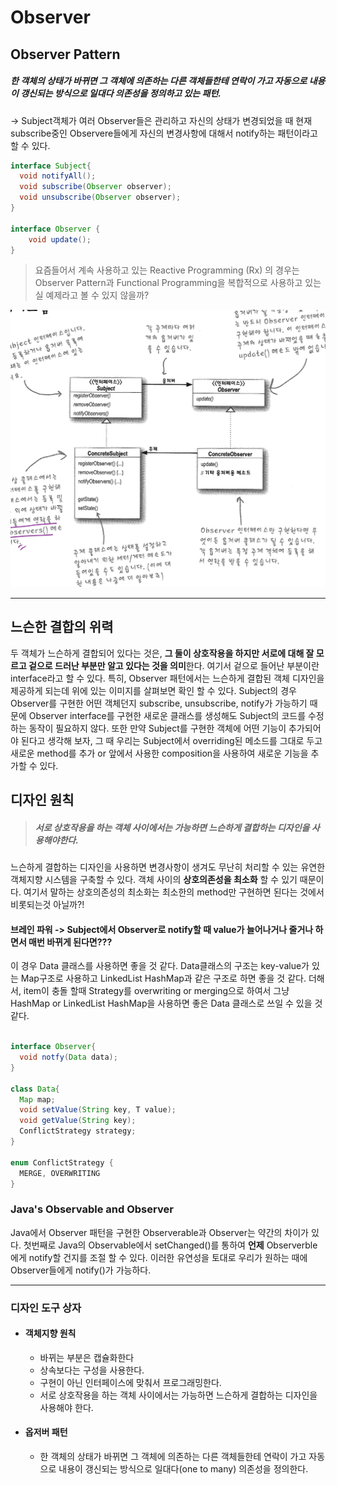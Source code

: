 # Observer

## Observer Pattern

##### 한 객체의 상태가 바뀌면 그 객체에 의존하는 다른 객체들한테 연락이 가고 자동으로 내용이 갱신되는 방식으로 일대다 의존성을 정의하고 있는 패턴.

 -> Subject객체가 여러 Observer들은 관리하고 자신의 상태가 변경되었을 때 현재 subscribe중인 Observere들에게 자신의 변경사항에 대해서 notify하는 패턴이라고 할 수 있다. 

```java
interface Subject{
  void notifyAll();
  void subscribe(Observer observer);
  void unsubscribe(Observer observer);
}

interface Observer {
	void update();
}


```

> 요즘들어서 계속 사용하고 있는 Reactive Programming (Rx) 의 경우는 Observer Pattern과 Functional Programming을 복합적으로 사용하고 있는 실 예제라고 볼 수 있지 않을까?

![diagram](Observer_class_diagram.png)

---

## 느슨한 결합의 위력

 두 객체가 느슨하게 결합되어 있다는 것은, **그 둘이 상호작용을 하지만 서로에 대해 잘 모르고 겉으로 드러난 부분만 알고 있다는 것을 의미**한다. 여기서 겉으로 들어난 부분이란 interface라고 할 수 있다. 특히, Observer 패턴에서는 느슨하게 결합된 객체 디자인을 제공하게 되는데 위에 있는 이미지를 살펴보면 확인 할 수 있다. Subject의 경우 Observer를 구현한 어떤 객체던지 subscribe, unsubscribe, notify가 가능하기 때문에 Observer interface를 구현한 새로운 클래스를 생성해도 Subject의 코드를 수정하는 동작이 필요하지 않다. 또한 만약 Subject를 구현한 객체에 어떤 기능이 추가되어야 된다고 생각해 보자, 그 때 우리는 Subject에서 overriding된 메소드를 그대로 두고 새로운 method를 추가 or 앞에서 사용한 composition을 사용하여 새로운 기능을 추가할 수 있다.



## 디자인 원칙 

> ##### 서로 상호작용을 하는 객체 사이에서는 가능하면 느슨하게 결합하는 디자인을 사용해야한다.

느슨하게 결합하는 디자인을 사용하면 변경사항이 생겨도 무난히 처리할 수 있는 유연한 객체지향 시스템을 구축할 수 있다. 객체 사이의 **상호의존성을 최소화** 할 수 있기 때문이다. 여기서 말하는 상호의존성의 최소화는 최소한의 method만 구현하면 된다는 것에서 비롯되는것 아닐까?!



#### 브레인 파워 -> Subject에서 Observer로 notify할 때 value가 늘어나거나 줄거나 하면서 매번 바뀌게 된다면???

이 경우 Data 클래스를 사용하면 좋을 것 같다. Data클래스의 구조는 key-value가 있는 Map구조로 사용하고 LinkedList HashMap과 같은 구조로 하면 좋을 것 같다. 더해서, item이 충돌 할때 Strategy를 overwriting or merging으로 하여서 그냥 HashMap or LinkedList HashMap을 사용하면 좋은 Data 클래스로 쓰일 수 있을 것 같다.

```java

interface Observer{
  void notfy(Data data);
}

class Data{
  Map map;
  void setValue(String key, T value);
  void getValue(String key);
  ConflictStrategy strategy;
}

enum ConflictStrategy {
  MERGE, OVERWRITING
}
```



### Java's Observable and Observer

Java에서 Observer 패턴을 구현한 Observerable과 Observer는 약간의 차이가 있다. 첫번째로 Java의 Observable에서 setChanged()를 통하여 **언제** Observerble에게 notify할 건지를 조절 할 수 있다. 이러한 유연성을 토대로 우리가 원하는 때에 Observer들에게 notify()가 가능하다.

---

### 디자인 도구 상자

* #### 객체지향 원칙

  * 바뀌는 부분은 캡슐화한다
  * 상속보다는 구성을 사용한다.
  * 구현이 아닌 인터페이스에 맞춰서 프로그래밍한다.
  * 서로 상호작용을 하는 객체 사이에서는 가능하면 느슨하게 결합하는 디자인을 사용해야 한다.

* #### 옵저버 패턴

  * 한 객체의 상태가 바뀌면 그 객체에 의존하는 다른 객체들한테 연락이 가고 자동으로 내용이 갱신되는 방식으로 일대다(one to many) 의존성을 정의한다.